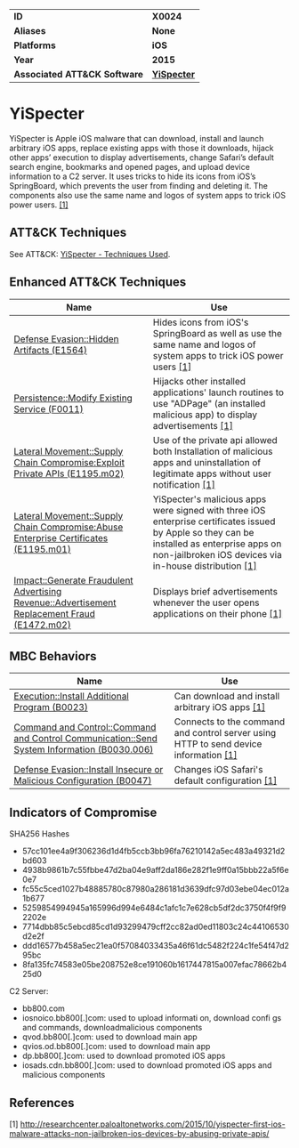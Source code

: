 
<table>
<tr>
<td><b>ID</b></td>
<td><b>X0024</b></td>
</tr>
<tr>
<td><b>Aliases</b></td>
<td><b>None</b></td>
</tr>
<tr>
<td><b>Platforms</b></td>
<td><b>iOS</b></td>
</tr>
<tr>
<td><b>Year</b></td>
<td><b>2015</b></td>
</tr>
<tr>
<td><b>Associated ATT&CK Software</b></td>
<td><b><a href="https://attack.mitre.org/software/S0311/">YiSpecter</a></b></td>
</tr>
</table>


YiSpecter
=========
YiSpecter is Apple iOS malware that can download, install and launch arbitrary iOS apps, replace existing apps with those it downloads, hijack other apps’ execution to display advertisements, change Safari’s default search engine, bookmarks and opened pages, and upload device information to a C2 server. It uses tricks to hide its icons from iOS’s SpringBoard, which prevents the user from finding and deleting it. The components also use the same name and logos of system apps to trick iOS power users. [[1]](#1)

ATT&CK Techniques
-----------------
See ATT&CK: [YiSpecter - Techniques Used](https://attack.mitre.org/software/S0311/).

Enhanced ATT&CK Techniques
---------
|Name|Use|
|---|---|
|[Defense Evasion::Hidden Artifacts (E1564)](../defense-evasion/hide-artifacts.md)|Hides icons from iOS's SpringBoard as well as use the same name and logos of system apps to trick iOS power users [[1]](#1)|
|[Persistence::Modify Existing Service (F0011)](../persistence/modify-existing-service.md)|Hijacks other installed applications' launch routines to use "ADPage" (an installed malicious app) to display advertisements  [[1]](#1)|
|[Lateral Movement::Supply Chain Compromise:Exploit Private APIs (E1195.m02)](../lateral-movement/supply-chain-compromise.md)|Use of the private api allowed both Installation of malicious apps and uninstallation of legitimate apps without user notification  [[1]](#1)|
|[Lateral Movement::Supply Chain Compromise:Abuse Enterprise Certificates (E1195.m01)](../lateral-movement/supply-chain-compromise.md)|YiSpecter's malicious apps were signed with three iOS enterprise certificates issued by Apple so they can be installed as enterprise apps on non-jailbroken iOS devices via in-house distribution  [[1]](#1)|
|[Impact::Generate Fraudulent Advertising Revenue::Advertisement Replacement Fraud (E1472.m02)](../persistence/component-firmware.md)|Displays brief advertisements whenever the user opens applications on their phone [[1]](#1)|


MBC Behaviors
---------
|Name|Use|
|---|---|
|[Execution::Install Additional Program (B0023)](../execution/install-additional-program.md)|Can download and install arbitrary iOS apps [[1]](#1)|
|[Command and Control::Command and Control Communication::Send System Information (B0030.006)](../command-and-control/c2-communication.md)|Connects to the command and control server using HTTP to send device information [[1]](#1)|
|[Defense Evasion::Install Insecure or Malicious Configuration (B0047)](../defense-evasion/install-insecure-or-malicious-configuration.md)|Changes iOS Safari's default configuration [[1]](#1)|

Indicators of Compromise
------------------------
SHA256 Hashes
- 57cc101ee4a9f306236d1d4fb5ccb3bb96fa76210142a5ec483a49321d2bd603
- 4938b9861b7c55fbbe47d2ba04e9aff2da186e282f1e9ff0a15bbb22a5f6e0e7  
- fc55c5ced1027b48885780c87980a286181d3639dfc97d03ebe04ec012a1b677  
- 5259854994945a165996d994e6484c1afc1c7e628cb5df2dc3750f4f9f92202e  
- 7714dbb85c5ebcd85cd1d93299479cff2cc82ad0ed11803c24c44106530d2e2f  
- ddd16577b458a5ec21ea0f57084033435a46f61dc5482f224c1fe54f47d295bc  
- 8fa135fc74583e05be208752e8ce191060b1617447815a007efac78662b425d0  

C2 Server: 
- bb800.com	
- iosnoico.bb800[.]com: used to upload informati on, download confi gs and commands, downloadmalicious components
- qvod.bb800[.]com: used to download main app
- qvios.od.bb800[.]com: used to download main app
- dp.bb800[.]com: used to download promoted iOS apps
- iosads.cdn.bb800[.]com: used to download promoted iOS apps and malicious components

## References

<a name="1">[1]</a> http://researchcenter.paloaltonetworks.com/2015/10/yispecter-first-ios-malware-attacks-non-jailbroken-ios-devices-by-abusing-private-apis/
